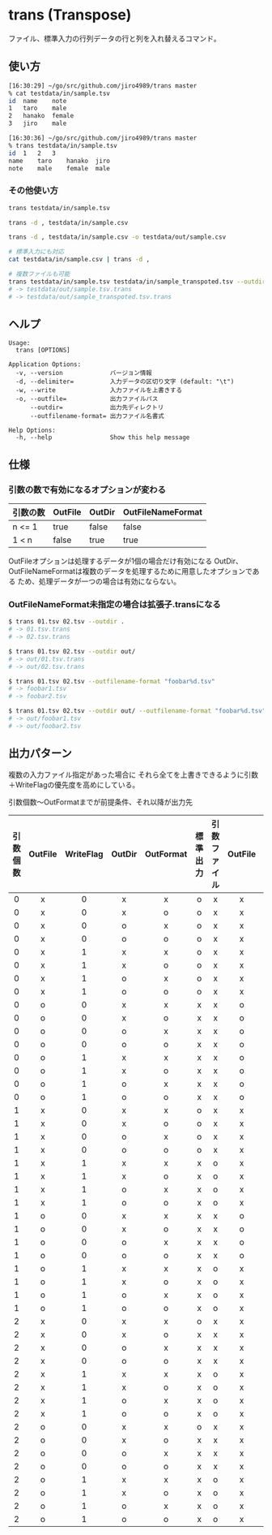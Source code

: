 # trans (Transpose)

ファイル、標準入力の行列データの行と列を入れ替えるコマンド。

## 使い方

```bash
[16:30:29] ~/go/src/github.com/jiro4989/trans master 
% cat testdata/in/sample.tsv
id	name	note
1	taro	male
2	hanako	female
3	jiro	male

[16:30:36] ~/go/src/github.com/jiro4989/trans master 
% trans testdata/in/sample.tsv    
id	1	2	3
name	taro	hanako	jiro
note	male	female	male
```

### その他使い方

```bash
trans testdata/in/sample.tsv

trans -d , testdata/in/sample.csv

trans -d , testdata/in/sample.csv -o testdata/out/sample.csv

# 標準入力にも対応
cat testdata/in/sample.csv | trans -d ,

# 複数ファイルも可能
trans testdata/in/sample.tsv testdata/in/sample_transpoted.tsv --outdir testdat/out
# -> testdata/out/sample.tsv.trans
# -> testdata/out/sample_transpoted.tsv.trans
```

## ヘルプ

    Usage:
      trans [OPTIONS]

    Application Options:
      -v, --version             バージョン情報
      -d, --delimiter=          入力データの区切り文字 (default: "\t")
      -w, --write               入力ファイルを上書きする
      -o, --outfile=            出力ファイルパス
          --outdir=             出力先ディレクトリ
          --outfilename-format= 出力ファイル名書式

    Help Options:
      -h, --help                Show this help message

## 仕様

### 引数の数で有効になるオプションが変わる

| 引数の数   | OutFile | OutDir | OutFileNameFormat |
|------------|---------|--------|-------------------|
| n &lt;=  1 | true    | false  | false             |
| 1 &lt; n   | false   | true   | true              |

OutFileオプションは処理するデータが1個の場合だけ有効になる
OutDir、OutFileNameFormatは複数のデータを処理するために用意したオプションである
ため、処理データが一つの場合は有効にならない。

### OutFileNameFormat未指定の場合は拡張子.transになる

```bash
$ trans 01.tsv 02.tsv --outdir .
# -> 01.tsv.trans
# -> 02.tsv.trans
```

```bash
$ trans 01.tsv 02.tsv --outdir out/
# -> out/01.tsv.trans
# -> out/02.tsv.trans
```

```bash
$ trans 01.tsv 02.tsv --outfilename-format "foobar%d.tsv"
# -> foobar1.tsv
# -> foobar2.tsv
```

```bash
$ trans 01.tsv 02.tsv --outdir out/ --outfilename-format "foobar%d.tsv"
# -> out/foobar1.tsv
# -> out/foobar2.tsv
```

## 出力パターン

複数の入力ファイル指定があった場合に
それら全てを上書きできるように引数＋WriteFlagの優先度を高めにしている。

引数個数〜OutFormatまでが前提条件、それ以降が出力先

| 引数個数 | OutFile | WriteFlag | OutDir | OutFormat | 標準出力 | 引数ファイル | OutFile | OutDir | CurrentDir |
|:--------:|:-------:|:---------:|:------:|:---------:|:--------:|:------------:|:-------:|:------:|:----------:|
|     0    |    x    |     0     |    x   |     x     |     o    |       x      |    x    |    x   |      x     |
|     0    |    x    |     0     |    x   |     o     |     o    |       x      |    x    |    x   |      x     |
|     0    |    x    |     0     |    o   |     x     |     o    |       x      |    x    |    x   |      x     |
|     0    |    x    |     0     |    o   |     o     |     o    |       x      |    x    |    x   |      x     |
|     0    |    x    |     1     |    x   |     x     |     o    |       x      |    x    |    x   |      x     |
|     0    |    x    |     1     |    x   |     o     |     o    |       x      |    x    |    x   |      x     |
|     0    |    x    |     1     |    o   |     x     |     o    |       x      |    x    |    x   |      x     |
|     0    |    x    |     1     |    o   |     o     |     o    |       x      |    x    |    x   |      x     |
|     0    |    o    |     0     |    x   |     x     |     x    |       x      |    o    |    x   |      x     |
|     0    |    o    |     0     |    x   |     o     |     x    |       x      |    o    |    x   |      x     |
|     0    |    o    |     0     |    o   |     x     |     x    |       x      |    o    |    x   |      x     |
|     0    |    o    |     0     |    o   |     o     |     x    |       x      |    o    |    x   |      x     |
|     0    |    o    |     1     |    x   |     x     |     x    |       x      |    o    |    x   |      x     |
|     0    |    o    |     1     |    x   |     o     |     x    |       x      |    o    |    x   |      x     |
|     0    |    o    |     1     |    o   |     x     |     x    |       x      |    o    |    x   |      x     |
|     0    |    o    |     1     |    o   |     o     |     x    |       x      |    o    |    x   |      x     |
|     1    |    x    |     0     |    x   |     x     |     o    |       x      |    x    |    x   |      x     |
|     1    |    x    |     0     |    x   |     o     |     o    |       x      |    x    |    x   |      x     |
|     1    |    x    |     0     |    o   |     x     |     o    |       x      |    x    |    x   |      x     |
|     1    |    x    |     0     |    o   |     o     |     o    |       x      |    x    |    x   |      x     |
|     1    |    x    |     1     |    x   |     x     |     x    |       o      |    x    |    x   |      x     |
|     1    |    x    |     1     |    x   |     o     |     x    |       o      |    x    |    x   |      x     |
|     1    |    x    |     1     |    o   |     x     |     x    |       o      |    x    |    x   |      x     |
|     1    |    x    |     1     |    o   |     o     |     x    |       o      |    x    |    x   |      x     |
|     1    |    o    |     0     |    x   |     x     |     x    |       x      |    o    |    x   |      x     |
|     1    |    o    |     0     |    x   |     o     |     x    |       x      |    o    |    x   |      x     |
|     1    |    o    |     0     |    o   |     x     |     x    |       x      |    o    |    x   |      x     |
|     1    |    o    |     0     |    o   |     o     |     x    |       x      |    o    |    x   |      x     |
|     1    |    o    |     1     |    x   |     x     |     x    |       o      |    x    |    x   |      x     |
|     1    |    o    |     1     |    x   |     o     |     x    |       o      |    x    |    x   |      x     |
|     1    |    o    |     1     |    o   |     x     |     x    |       o      |    x    |    x   |      x     |
|     1    |    o    |     1     |    o   |     o     |     x    |       o      |    x    |    x   |      x     |
|     2    |    x    |     0     |    x   |     x     |     o    |       x      |    x    |    x   |      x     |
|     2    |    x    |     0     |    x   |     o     |     x    |       x      |    x    |    x   |      o     |
|     2    |    x    |     0     |    o   |     x     |     x    |       x      |    x    |    o   |      x     |
|     2    |    x    |     0     |    o   |     o     |     x    |       x      |    x    |    o   |      x     |
|     2    |    x    |     1     |    x   |     x     |     x    |       o      |    x    |    x   |      x     |
|     2    |    x    |     1     |    x   |     o     |     x    |       o      |    x    |    x   |      x     |
|     2    |    x    |     1     |    o   |     x     |     x    |       o      |    x    |    x   |      x     |
|     2    |    x    |     1     |    o   |     o     |     x    |       o      |    x    |    x   |      x     |
|     2    |    o    |     0     |    x   |     x     |     o    |       x      |    x    |    x   |      x     |
|     2    |    o    |     0     |    x   |     o     |     x    |       x      |    x    |    x   |      o     |
|     2    |    o    |     0     |    o   |     x     |     x    |       x      |    x    |    o   |      x     |
|     2    |    o    |     0     |    o   |     o     |     x    |       x      |    x    |    o   |      x     |
|     2    |    o    |     1     |    x   |     x     |     x    |       o      |    x    |    x   |      x     |
|     2    |    o    |     1     |    x   |     o     |     x    |       o      |    x    |    x   |      x     |
|     2    |    o    |     1     |    o   |     x     |     x    |       o      |    x    |    x   |      x     |
|     2    |    o    |     1     |    o   |     o     |     x    |       o      |    x    |    x   |      x     |
